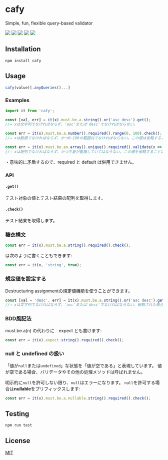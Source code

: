 cafy
============
Simple, fun, flexible query-based validator

[![][npm-badge]][npm-link]
[![][mit-badge]][mit]
[![][travis-badge]][travis-link]
[![][himawari-badge]][himasaku]
[![][sakurako-badge]][himasaku]

Installation
------------
`npm install cafy`

Usage
------------
``` javascript
cafy(value)[.anyQueries()...]
```

### Examples
``` javascript
import it from 'cafy';

const [val, err] = it(x).must.be.a.string().or('asc desc').get();
//→ xは文字列でなければならず、'asc'または'desc'でなければならない。

const err = it(x).must.be.a.number().required().range(0, 100).check();
//→ xは数値でなければならず、かつ0~100の範囲内でなければならない。この値は省略することはできない。

const err = it(x).must.be.an.array().unique().required().validate(x => x[0] != 'strawberry pasta').check();
//→ xは配列でなければならず、かつ中身が重複していてはならない。この値を省略することはできない。そして配列の最初の要素が'strawberry pasta'という文字列であってはならない。
```

・意味的に矛盾するので、required と default は併用できません。

### API
#### `.get()`
テスト対象の値とテスト結果の配列を取得します。

#### `.check()`
テスト結果を取得します。

### 糖衣構文
``` javascript
const err = it(x).must.be.a.string().required().check();
```
は次のように書くこともできます:
``` javascript
const err = it(x, 'string', true);
```

### 規定値を設定する
Destructuring assignmentの規定値機能を使うことができます。
``` javascript
const [val = 'desc', err] = it(x).must.be.a.string().or('asc desc').get();
//→ xは文字列でなければならず、'asc'または'desc'でなければならない。省略された場合は'desc'とする。
```

### BDD風記法
must.be.a(n) の代わりに　expect とも書けます:
``` javascript
const err = it(x).expect.string().required().check();
```

### null と undefined の扱い
「値が`null`または`undefined`」な状態を「値が空である」と表現しています。
値が空である場合、バリデータやその他の処理メソッドは呼ばれません。

明示的に`null`を許可しない限り、`null`はエラーになります。
`null`を許可する場合は**nullable**をプリフィックスします:
``` javascript
const err = it(x).must.be.a.nullable.string().required().check();
```

Testing
-------
`npm run test`

License
-------
[MIT](LICENSE)

[npm-link]:       https://www.npmjs.com/package/cafy
[npm-badge]:      https://img.shields.io/npm/v/cafy.svg?style=flat-square
[mit]:            http://opensource.org/licenses/MIT
[mit-badge]:      https://img.shields.io/badge/license-MIT-444444.svg?style=flat-square
[travis-link]:    https://travis-ci.org/syuilo/cafy
[travis-badge]:   http://img.shields.io/travis/syuilo/cafy.svg?style=flat-square
[himasaku]:       https://himasaku.net
[himawari-badge]: https://img.shields.io/badge/%E5%8F%A4%E8%B0%B7-%E5%90%91%E6%97%A5%E8%91%B5-1684c5.svg?style=flat-square
[sakurako-badge]: https://img.shields.io/badge/%E5%A4%A7%E5%AE%A4-%E6%AB%BB%E5%AD%90-efb02a.svg?style=flat-square
